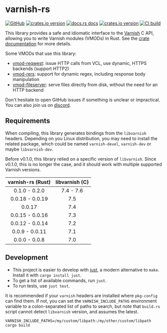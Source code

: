 # varnish-rs

[![GitHub](https://img.shields.io/badge/github-varnish-8da0cb?logo=github)](https://github.com/gquintard/varnish-rs)
[![crates.io version](https://img.shields.io/crates/v/varnish.svg)](https://crates.io/crates/varnish)
[![docs.rs docs](https://docs.rs/varnish/badge.svg)](https://docs.rs/varnish)
[![crates.io version](https://img.shields.io/crates/l/varnish.svg)](https://github.com/gquintard/varnish-rs/blob/main/LICENSE)
[![CI build](https://github.com/gquintard/varnish-rs/actions/workflows/tests.yaml/badge.svg)](https://github.com/gquintard/varnish-rs/actions)

This library provides a safe and idiomatic interface to the [Varnish](https://varnish-cache.org/intro/index.html) C API, allowing you to write Varnish modules (VMODs) in Rust. See the [crate documentation](https://docs.rs/varnish) for more details.

Some VMODs that use this library:

- [vmod-reqwest](https://github.com/gquintard/vmod_reqwest): issue HTTP calls from VCL, use dynamic, HTTPS backends (support HTTP2)
- [vmod-rers](https://github.com/gquintard/vmod_rers): support for dynamic regex, including response body manipulation
- [vmod-fileserver](https://github.com/gquintard/vmod_fileserver): serve files directly from disk, without the need for an HTTP backend

Don't hesitate to open GitHub issues if something is unclear or impractical. You can also join us on [discord](https://discord.com/invite/EuwdvbZR6d).

## Requirements

When compiling, this library generates bindings from the `libvarnish` headers. Depending on you Linux distribution, you may need to install the related package, which could be named `varnish-devel`, `varnish-dev` or maybe `libvarnish-dev`.

Before v0.1.0, this library relied on a specific version of `libvarnish`. Since v0.1.0, this is no longer the case, and it should work with multiple supported Varnish versions.

| varnish-rs (Rust) | libvarnish (C) |
|:-----------------:|:--------------:|
|   0.1.0 - 0.2.0   |   7.4 - 7.6    |
|  0.0.18 - 0.0.19  |      7.5       |
|      0.0.17       |      7.4       |
|  0.0.15 - 0.0.16  |      7.3       |
|  0.0.12 - 0.0.14  |      7.2       |
|  0.0.9 - 0.0.11   |      7.1       |
|   0.0.0 - 0.0.8   |      7.0       |

## Development

* This project is easier to develop with [just](https://github.com/casey/just#readme), a modern alternative to `make`.
  Install it with `cargo install just`.
* To get a list of available commands, run `just`.
* To run tests, use `just test`.

It is recommended if your `varnish` headers are installed where `pkg-config` can find them.  If not, you can set the `VARNISH_INCLUDE_PATHS` environment variable to a colon-separated list of paths to search, but note that `build.rs` script cannot detect `libvarnish` version, and assumes the latest.

```
VARNISH_INCLUDE_PATHS=/my/custom/libpath:/my/other/custom/libpath cargo build
```
